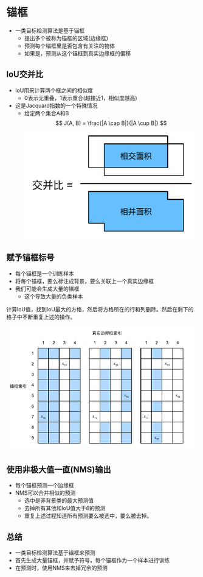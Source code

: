 # 锚框
- 一类目标检测算法是基于锚框
  - 提出多个被称为锚框的区域(边缘框)
  - 预测每个锚框里是否包含有关注的物体
  - 如果是，预测从这个锚框到真实边缘框的偏移


## loU交并比
- loU用来计算两个框之间的相似度
  - 0表示无重叠，1表示重合(越接近1，相似度越高)
- 这是Jacquard指数的一个特殊情况
  - 给定两个集合A和B
    $$
        J(A, B) = \frac{|A \cap B|}{|A \cup B|}
    $$
    ![图 3](assest/%E9%94%9A%E6%A1%86/IMG_20220910-205407690.png)  

## 赋予锚框标号
- 每个锚框是一个训练样本
- 将每个锚框，要么标注成背景，要么关联上一个真实边缘框
- 我们可能会生成大量的锚框
  - 这个导致大量的负类样本

计算loU值，找到loU最大的方格，然后将方格所在的行和列删除。然后在剩下的格子中不断重复上述的操作。

![图 4](assest/%E9%94%9A%E6%A1%86/IMG_20220910-232243035.png)  

## 使用非极大值一直(NMS)输出
- 每个锚框预测一个边缘框
- NMS可以合并相似的预测
  - 选中是非背景类的最大预测值
  - 去掉所有其他和loU值大于$\theta$的预测
  - 重复上述过程知道所有预测要么被选中，要么被去掉。

## 总结
- 一类目标检测算法基于锚框来预测
- 首先生成大量锚框，并赋予符号，每个锚框作为一个样本进行训练
- 在预测时，使用NMS来去掉冗余的预测

